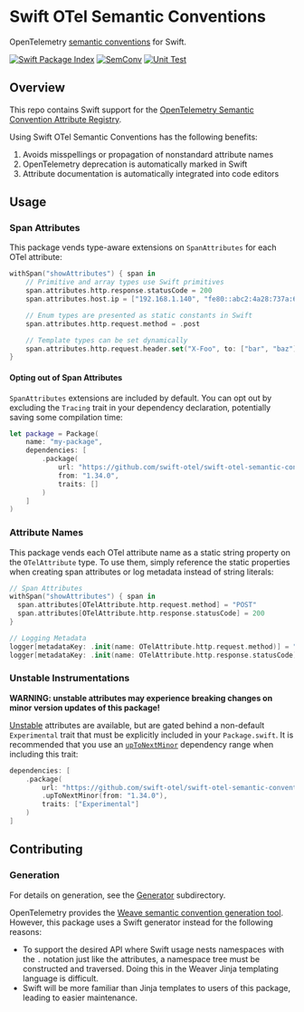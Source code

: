 # Swift OTel Semantic Conventions

OpenTelemetry [semantic conventions](https://opentelemetry.io/docs/specs/semconv/) for Swift.

[![Swift Package Index](https://img.shields.io/endpoint?url=https%3A%2F%2Fswiftpackageindex.com%2Fapi%2Fpackages%2Fswift-otel%2Fswift-otel-semantic-conventions%2Fbadge%3Ftype%3Dswift-versions)](https://swiftpackageindex.com/swift-otel/swift-otel-semantic-conventions)
[![SemConv][semconv-badge]][semconv-url]
[![Unit Test](https://github.com/swift-otel/swift-otel-semantic-conventions/actions/workflows/unit-test.yaml/badge.svg)](https://github.com/swift-otel/swift-otel-semantic-conventions/actions/workflows/unit-test.yaml)

## Overview

This repo contains Swift support for the [OpenTelemetry Semantic Convention Attribute Registry](https://opentelemetry.io/docs/specs/semconv/attributes-registry/).

Using Swift OTel Semantic Conventions has the following benefits:

1. Avoids misspellings or propagation of nonstandard attribute names
2. OpenTelemetry deprecation is automatically marked in Swift
3. Attribute documentation is automatically integrated into code editors

## Usage

### Span Attributes

This package vends type-aware extensions on `SpanAttributes` for each OTel attribute:

```swift
withSpan("showAttributes") { span in
    // Primitive and array types use Swift primitives
    span.attributes.http.response.statusCode = 200
    span.attributes.host.ip = ["192.168.1.140", "fe80::abc2:4a28:737a:609e"]

    // Enum types are presented as static constants in Swift
    span.attributes.http.request.method = .post

    // Template types can be set dynamically
    span.attributes.http.request.header.set("X-Foo", to: ["bar", "baz"])
}
```

#### Opting out of Span Attributes

`SpanAttributes` extensions are included by default. You can opt out by excluding the `Tracing` trait
in your dependency declaration, potentially saving some compilation time:

```swift
let package = Package(
    name: "my-package",
    dependencies: [
        .package(
            url: "https://github.com/swift-otel/swift-otel-semantic-conventions.git",
            from: "1.34.0",
            traits: []
        )
    ]
)
```

### Attribute Names

This package vends each OTel attribute name as a static string property on the `OTelAttribute` type. To use them, simply reference the static properties when creating span attributes or log metadata instead of string literals:

```swift
// Span Attributes
withSpan("showAttributes") { span in
  span.attributes[OTelAttribute.http.request.method] = "POST"
  span.attributes[OTelAttribute.http.response.statusCode] = 200
}

// Logging Metadata
logger[metadataKey: .init(name: OTelAttribute.http.request.method)] = "POST"
logger[metadataKey: .init(name: OTelAttribute.http.response.statusCode)] = "200"
```

### Unstable Instrumentations

**WARNING: unstable attributes may experience breaking changes on minor version updates of this package!**

[Unstable](https://opentelemetry.io/docs/specs/otel/versioning-and-stability/#semantic-conventions-stability) attributes are available, but are gated behind a non-default `Experimental` trait that must be explicitly included in your `Package.swift`. It is recommended that you use an [`upToNextMinor`](https://developer.apple.com/documentation/swift/range/uptonextminor(from:)) dependency range when including this trait:

```swift
dependencies: [
    .package(
        url: "https://github.com/swift-otel/swift-otel-semantic-conventions.git",
        .upToNextMinor(from: "1.34.0"),
        traits: ["Experimental"]
    )
]
```

## Contributing

### Generation

For details on generation, see the [Generator](./Generator) subdirectory.

OpenTelemetry provides the [Weave semantic convention generation tool](https://github.com/open-telemetry/weaver/blob/main/crates/weaver_forge/README.md).
However, this package uses a Swift generator instead for the following reasons:

- To support the desired API where Swift usage nests namespaces with the `.` notation just like the attributes, a namespace tree must be constructed and traversed. Doing this in the Weaver Jinja templating language is difficult.
- Swift will be more familiar than Jinja templates to users of this package, leading to easier maintenance.

[semconv-badge]: https://img.shields.io/badge/semconv-1.37.0-blue.svg
[semconv-url]: https://github.com/open-telemetry/semantic-conventions.git
